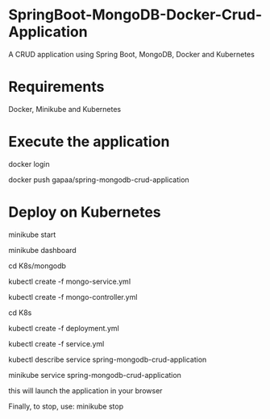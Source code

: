 # SpringBoot-MongoDB-Docker-Crud-Application
A CRUD application using Spring Boot, MongoDB, Docker and Kubernetes

# Requirements
Docker, Minikube and Kubernetes

# Execute the application 
docker login

docker push gapaa/spring-mongodb-crud-application

# Deploy on Kubernetes
minikube start

minikube dashboard

cd K8s/mongodb

kubectl create -f mongo-service.yml

kubectl create -f mongo-controller.yml

cd K8s

kubectl create -f deployment.yml

kubectl create -f service.yml

kubectl describe service spring-mongodb-crud-application

minikube service spring-mongodb-crud-application

this will launch the application in your browser

Finally, to stop, use:
minikube stop
